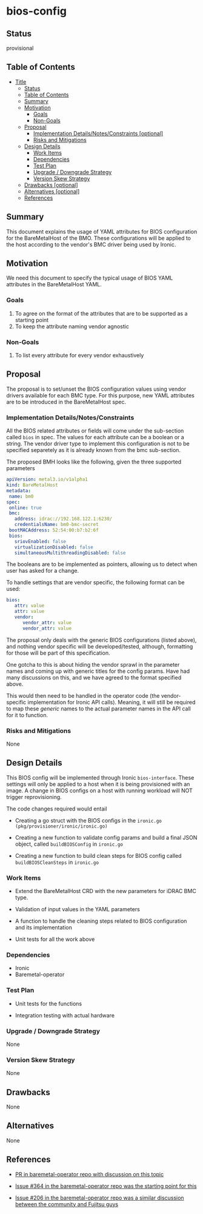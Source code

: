<!--
 This work is licensed under a Creative Commons Attribution 3.0
 Unported License.

 http://creativecommons.org/licenses/by/3.0/legalcode
-->

# bios-config

## Status

provisional

## Table of Contents

<!--ts-->
   * [Title](#title)
      * [Status](#status)
      * [Table of Contents](#table-of-contents)
      * [Summary](#summary)
      * [Motivation](#motivation)
         * [Goals](#goals)
         * [Non-Goals](#non-goals)
      * [Proposal](#proposal)
         * [Implementation Details/Notes/Constraints [optional]](#implementation-detailsnotesconstraints-optional)
         * [Risks and Mitigations](#risks-and-mitigations)
      * [Design Details](#design-details)
         * [Work Items](#work-items)
         * [Dependencies](#dependencies)
         * [Test Plan](#test-plan)
         * [Upgrade / Downgrade Strategy](#upgrade--downgrade-strategy)
         * [Version Skew Strategy](#version-skew-strategy)
      * [Drawbacks [optional]](#drawbacks-optional)
      * [Alternatives [optional]](#alternatives-optional)
      * [References](#references)

<!-- Added by: stack, at: 2019-02-15T11:41-05:00 -->

<!--te-->

## Summary

This document explains the usage of YAML attributes for BIOS configuration for the BareMetalHost of the BMO. These configurations will be applied to the host according to the vendor's BMC driver being used by Ironic.

## Motivation

We need this document to specify the typical usage of BIOS YAML attributes in the BareMetalHost YAML. 


### Goals

1. To agree on the format of the attributes that are to be supported as a starting point
2. To keep the attribute naming vendor agnostic

### Non-Goals

1. To list every attribute for every vendor exhaustively

## Proposal
The proposal is to set/unset the BIOS configuration values using vendor drivers available for each BMC type. For this purpose, new YAML attributes are to be introduced in the BareMetalHost spec. 
 
### Implementation Details/Notes/Constraints 
All the BIOS related attributes or fields will come under the sub-section called ```bios``` in spec. The values for each attribute can be a boolean or a string. The vendor driver type to implement this configuration is not to be specified separetely as it is already known from the bmc sub-section.

The proposed BMH looks like the following, given the three supported parameters

```yaml
apiVersion: metal3.io/v1alpha1
kind: BareMetalHost
metadata:
 name: bm0
spec:
 online: true
 bmc:
   address: idrac://192.168.122.1:6230/
   credentialsName: bm0-bmc-secret
 bootMACAddress: 52:54:00:b7:b2:6f	
 bios:
   sriovEnabled: false
   virtualizationDisabled: false
   simultaneousMultithreadingDisabled: false
```

The booleans are to be implemented as pointers, allowing us to detect when user has asked for a change.

To handle settings that are vendor specific, the following format can be used:

```yaml
bios:
   attr: value
   attr: value
   vendor:
      vendor_attr: value
      vendor_attr: value
```

The proposal only deals with the generic BIOS configurations (listed above), and nothing vendor specific will be developed/tested, although, formatting for those will be part of this specification.

One gotcha to this is about hiding the vendor sprawl in the parameter names and coming up with generic titles for the config params. Have had many discussions on this, and we have agreed to the format specified above.

This would then need to be handled in the operator code (the vendor-specific implementation for Ironic API calls). Meaning, it will still be required to map these *generic* names to the actual parameter names in the API call for it to function.

### Risks and Mitigations

None

## Design Details

This BIOS config will be implemented through Ironic ```bios-interface```. These settings will only be applied to a host when it is being provisioned with an image. A change in BIOS configs on a host with running workload will NOT trigger reprovisioning.

The code changes required would entail 
- Creating a go struct with the BIOS configs in the ```ironic.go (pkg/provisioner/ironic/ironic.go)```

- Creating a new function to validate config params and build a final JSON object, called ```buildBIOSConfig``` in ```ironic.go```

- Creating a new function to build clean steps for BIOS config called ```buildBIOSCleanSteps``` in ```ironic.go```

### Work Items

- Extend the BareMetalHost CRD with the new parameters for iDRAC BMC type.

- Validation of input values in the YAML parameters

- A function to handle the cleaning steps related to BIOS configuration and its implementation

- Unit tests for all the work above


### Dependencies

- Ironic
- Baremetal-operator

### Test Plan

- Unit tests for the functions

- Integration testing with actual hardware


### Upgrade / Downgrade Strategy

None

### Version Skew Strategy

None

## Drawbacks

None

## Alternatives

None

## References

- [PR in baremetal-operator repo with discussion on this topic](https://github.com/metal3-io/baremetal-operator/pull/302)

- [Issue #364 in the baremetal-operator repo was the starting point for this](https://github.com/metal3-io/baremetal-operator/issues/364)

- [Issue #206 in the baremetal-operator repo was a similar discussion between the community and Fujitsu guys](https://github.com/metal3-io/baremetal-operator/issues/206)

